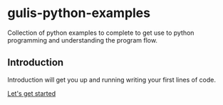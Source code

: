 # gulis-python-examples
Collection of python examples to complete to get use to python programming and understanding the program flow.


## Introduction

Introduction will get you up and running writing your first lines of code.

[Let's get started](#INTRODUCTION.md)
